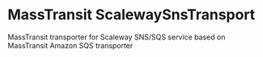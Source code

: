 # MassTransit ScalewaySnsTransport
MassTransit transporter for Scaleway SNS/SQS service based on MassTransit Amazon SQS transporter
